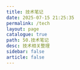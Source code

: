```yaml
---
title: 技术笔记
date: 2025-07-15 21:25:35
permalink: /tech
layout: page
catalogue: true
path: 50.技术笔记
desc: 技术相关整理
sidebar: false
article: false
---
```

